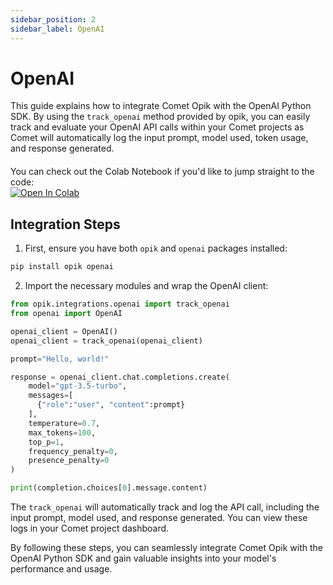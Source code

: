```yaml
---
sidebar_position: 2
sidebar_label: OpenAI
---
```


# OpenAI

This guide explains how to integrate Comet Opik with the OpenAI Python SDK. By using the `track_openai` method provided by opik, you can easily track and evaluate your OpenAI API calls within your Comet projects as Comet will automatically log the input prompt, model used, token usage, and response generated.

<div style="display: flex; align-items: center; flex-wrap: wrap; margin: 20px 0;">
  <span style="margin-right: 10px;">You can check out the Colab Notebook if you'd like to jump straight to the code:</span>
  <a href="https://colab.research.google.com/github/comet-ml/opik/blob/main/apps/opik-documentation/documentation/docs/cookbook/openai.ipynb" target="_blank" rel="noopener noreferrer">
    <img src="https://colab.research.google.com/assets/colab-badge.svg" alt="Open In Colab" style="vertical-align: middle;"/>
  </a>
</div>

## Integration Steps

1. First, ensure you have both `opik` and `openai` packages installed:

```bash
pip install opik openai
```

2. Import the necessary modules and wrap the OpenAI client:

```python
from opik.integrations.openai import track_openai
from openai import OpenAI

openai_client = OpenAI()
openai_client = track_openai(openai_client)

prompt="Hello, world!"

response = openai_client.chat.completions.create(
    model="gpt-3.5-turbo",
    messages=[
      {"role":"user", "content":prompt}
    ],
    temperature=0.7,
    max_tokens=100,
    top_p=1,
    frequency_penalty=0,
    presence_penalty=0
)

print(completion.choices[0].message.content)
```

The `track_openai` will automatically track and log the API call, including the input prompt, model used, and response generated. You can view these logs in your Comet project dashboard.

By following these steps, you can seamlessly integrate Comet Opik with the OpenAI Python SDK and gain valuable insights into your model's performance and usage.
